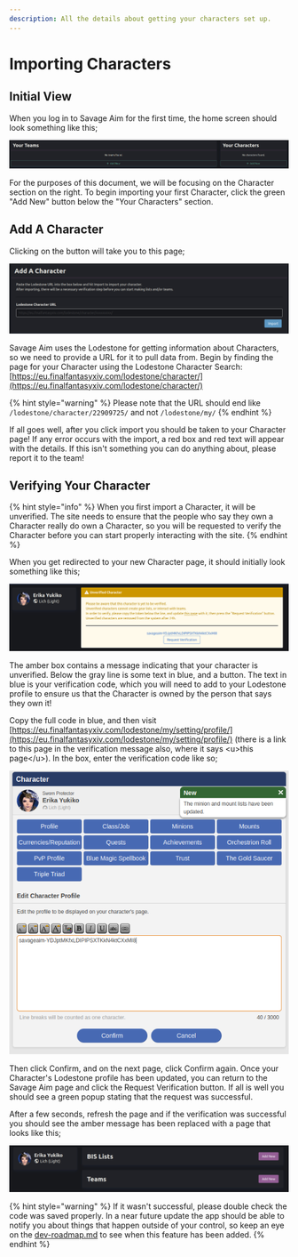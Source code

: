 ```yaml
---
description: All the details about getting your characters set up.
---
```


# Importing Characters

## Initial View

When you log in to Savage Aim for the first time, the home screen should look something like this;

![](<../.gitbook/assets/image (18).png>)

For the purposes of this document, we will be focusing on the Character section on the right. To begin importing your first Character, click the green "Add New" button below the "Your Characters" section.

## Add A Character

Clicking on the button will take you to this page;

![](<../.gitbook/assets/image (8).png>)

Savage Aim uses the Lodestone for getting information about Characters, so we need to provide a URL for it to pull data from. Begin by finding the page for your Character using the Lodestone Character Search: [https://eu.finalfantasyxiv.com/lodestone/character/](https://eu.finalfantasyxiv.com/lodestone/character/)

{% hint style="warning" %}
Please note that the URL should end like `/lodestone/character/22909725/` and not `/lodestone/my/`
{% endhint %}

If all goes well, after you click import you should be taken to your Character page! If any error occurs with the import, a red box and red text will appear with the details. If this isn't something you can do anything about, please report it to the team!

## Verifying Your Character

{% hint style="info" %}
When you first import a Character, it will be unverified. The site needs to ensure that the people who say they own a Character really do own a Character, so you will be requested to verify the Character before you can start properly interacting with the site.
{% endhint %}

When you get redirected to your new Character page, it should initially look something like this;

![](<../.gitbook/assets/image (24) (1) (1).png>)

The amber box contains a message indicating that your character is unverified. Below the gray line is some text in blue, and a button. The text in blue is your verification code, which you will need to add to your Lodestone profile to ensure us that the Character is owned by the person that says they own it!

Copy the full code in blue, and then visit [https://eu.finalfantasyxiv.com/lodestone/my/setting/profile/](https://eu.finalfantasyxiv.com/lodestone/my/setting/profile/) (there is a link to this page in the verification message also, where it says \<u>this page\</u>). In the box, enter the verification code like so;

![](<../.gitbook/assets/image (19) (1).png>)

Then click Confirm, and on the next page, click Confirm again. Once your Character's Lodestone profile has been updated, you can return to the Savage Aim page and click the Request Verification button. If all is well you should see a green popup stating that the request was successful.&#x20;

After a few seconds, refresh the page and if the verification was successful you should see the amber message has been replaced with a page that looks like this;

![](<../.gitbook/assets/image (13).png>)

{% hint style="warning" %}
If it wasn't successful, please double check the code was saved properly. In a near future update the app should be able to notify you about things that happen outside of your control, so keep an eye on the [dev-roadmap.md](../developer-visibility/dev-roadmap.md "mention") to see when this feature has been added.
{% endhint %}
